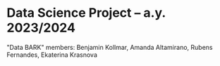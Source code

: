 # Data Science Project – a.y. 2023/2024
"Data BARK" members: Benjamin Kollmar, Amanda Altamirano, Rubens Fernandes, Ekaterina Krasnova
